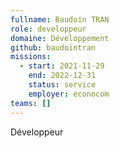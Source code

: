 ```yaml
---
fullname: Baudoin TRAN
role: developpeur
domaine: Développement
github: baudointran
missions:
  - start: 2021-11-29
    end: 2022-12-31
    status: service
    employer: econocom
teams: []
---
```

Développeur